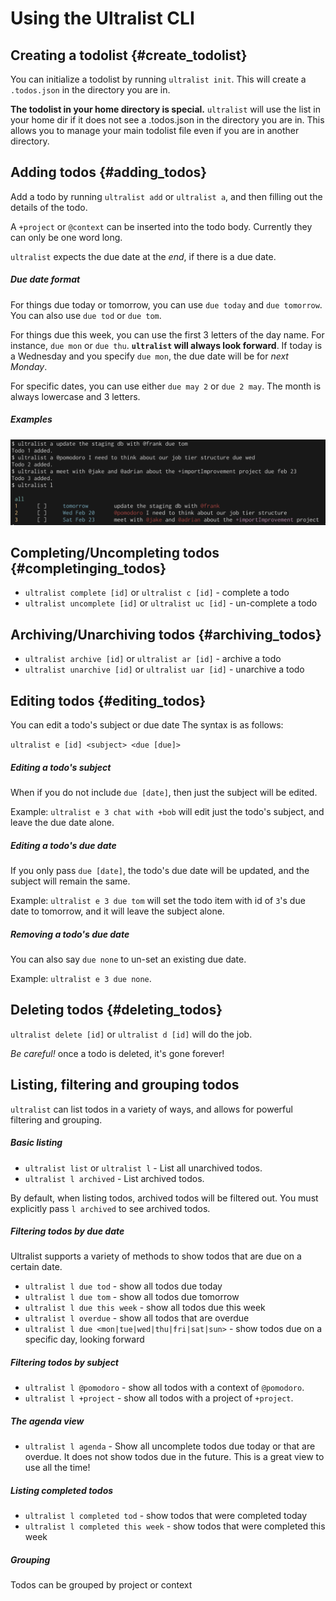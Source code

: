 # Using the Ultralist CLI

## Creating a todolist {#create_todolist}

You can initialize a todolist by running `ultralist init`. This will create a `.todos.json` in the directory you are in.

**The todolist in your home directory is special.** `ultralist` will use the list in your home dir if it does not see a .todos.json in the directory you are in. This allows you to manage your main todolist file even if you are in another directory.

## Adding todos {#adding_todos}

Add a todo by running `ultralist add` or `ultralist a`, and then filling out the details of the todo.

A `+project` or `@context` can be inserted into the todo body. Currently they can only be one word long.

`ultralist` expects the due date at the _end_, if there is a due date.

##### Due date format

For things due today or tomorrow, you can use `due today` and `due tomorrow`. You can also use `due tod` or `due tom`.

For things due this week, you can use the first 3 letters of the day name. For instance, `due mon` or `due thu`. **`ultralist` will always look forward**.  If today is a Wednesday and you specify `due mon`, the due date will be for _next Monday_.

For specific dates, you can use either `due may 2` or `due 2 may`. The month is always lowercase and 3 letters.

##### Examples

![](images/adding_todos.png)

## Completing/Uncompleting todos {#completinging_todos}

* `ultralist complete [id]` or `ultralist c [id]` - complete a todo
* `ultralist uncomplete [id]` or `ultralist uc [id]` - un-complete a todo

## Archiving/Unarchiving todos {#archiving_todos}

* `ultralist archive [id]` or `ultralist ar [id]` - archive a todo
* `ultralist unarchive [id]` or `ultralist uar [id]` - unarchive a todo

## Editing todos {#editing_todos}

You can edit a todo's subject or due date The syntax is as follows:

`ultralist e [id] <subject> <due [due]>`

##### Editing a todo's subject

When if you do not include `due [date]`, then just the subject will be edited.

Example: `ultralist e 3 chat with +bob` will edit just the todo's subject, and leave the due date alone.

##### Editing a todo's due date

If you only pass `due [date]`, the todo's due date will be updated, and the subject will remain the same.

Example: `ultralist e 3 due tom` will set the todo item with id of `3`'s due date to tomorrow, and it will leave the subject alone. 

##### Removing a todo's due date

You can also say `due none` to un-set an existing due date.

Example: `ultralist e 3 due none`.

## Deleting todos {#deleting_todos}

`ultralist delete [id]` or `ultralist d [id]` will do the job.

_Be careful!_ once a todo is deleted, it's gone forever!

## Listing, filtering and grouping todos

`ultralist` can list todos in a variety of ways, and allows for powerful filtering and grouping.

##### Basic listing

* `ultralist list` or `ultralist l` - List all unarchived todos.
* `ultralist l archived` - List archived todos.

By default, when listing todos, archived todos will be filtered out.  You must explicitly pass `l archived` to see archived todos.

##### Filtering todos by due date

Ultralist supports a variety of methods to show todos that are due on a certain date.

* `ultralist l due tod` - show all todos due today
* `ultralist l due tom` - show all todos due tomorrow
* `ultralist l due this week` - show all todos due this week
* `ultralist l overdue` - show all todos that are overdue
* `ultralist l due <mon|tue|wed|thu|fri|sat|sun>` - show todos due on a specific day, looking forward

##### Filtering todos by subject

* `ultralist l @pomodoro` - show all todos with a context of `@pomodoro`.
* `ultralist l +project` - show all todos with a project of `+project`.

##### The agenda view

* `ultralist l agenda` - Show all uncomplete todos due today or that are overdue.  It does not show todos due in the future.  This is a great view to use all the time!

##### Listing completed todos

* `ultralist l completed tod` - show todos that were completed today
* `ultralist l completed this week` - show todos that were completed this week

##### Grouping

Todos can be grouped by project or context
